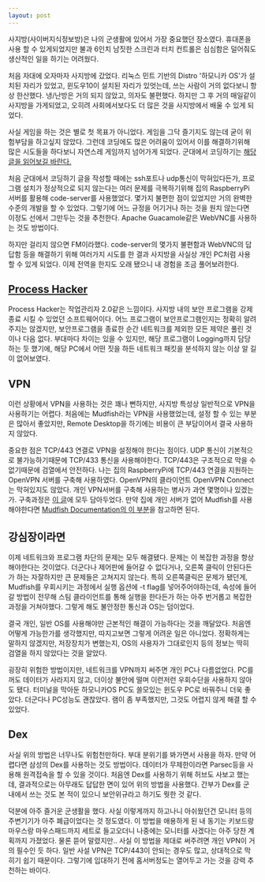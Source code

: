 ```yaml
---
layout: post
---
```


사지방(사이버지식정보방)은 나의 군생활에 있어서 가장 중요했던 장소였다. 휴대폰을 사용 할 수 있게되었지만 불과 6인치 남짓한 스크린과 터치 컨트롤은 심심함은 덜어줘도 생산적인 일을 하기는 어려웠다.

처음 자대에 오자마자 사지방에 갔었다. 리눅스 민트 기반의 Distro '하모니카 OS'가 설치된 자리가 있었고, 윈도우10이 설치된 자리가 있엇는데, 쓰는 사람이 거의 없다보니 항상 한산했다. 냉/난방은 거의 되지 않았고, 의자도 불편했다. 하지만 그 후 거의 매일같이 사지방을 가게되었고, 오히려 사회에서보다도 더 많은 것을 사지방에서 배울 수 있게 되었다.

사실 게임을 하는 것은 별로 첫 목표가 아니었다. 게임을 그닥 즐기지도 않는데 굳이 위험부담을 하고싶지 않았다. 그런데 코딩에도 많은 어려움이 있어서 이를 해결하기위해 많은 시도들을 하다보니 자연스레 게임까지 넘어가게 되었다. 군대에서 코딩하기는 [해당 글을 읽어보길 바란다.](https://dev.lewislee.net/%EA%B5%B0%EB%8C%80%EC%97%90%EC%84%9C-%EC%BD%94%EB%94%A9%ED%95%98%EA%B8%B0.html)

처음 군대에서 코딩하기 글을 작성할 때에는 ssh포트나 udp통신이 막혀있다든가, 프로그램 설치가 정상적으로 되지 않는다는 여러 문제를 극복하기위해 집의 RaspberryPi 서버를 활용해 code-server를 사용했었다. 몇가지 불편한 점이 있었지만 거의 완벽한 수준의 개발을 할 수 있었다. 그렇기에 어느 규정을 어기거나 하는 것을 원치 않는다면 이정도 선에서 그만두는 것을 추천한다. Apache Guacamole같은 WebVNC를 사용하는 것도 방법이다.

하지만 걸리지 않으면 FM이라했다. code-server의 몇가지 불편함과 WebVNC의 답답함 등을 해결하기 위해 여러가지 시도를 한 결과 사지방을 사실상 개인 PC처럼 사용할 수 있게 되었다. 이제 전역을 한지도 오래 됐으니 내 경험을 조금 풀어보려한다.

## [Process Hacker](https://processhacker.sourceforge.io/)
Process Hacker는 작업관리자 2.0같은 느낌이다. 사지방 내의 보안 프로그램을 강제종료 시킬 수 있었던 소프트웨어이다. 어느 프로그램이 보안프로그램인지는 정확히 알려주지는 않겠지만, 보안프로그램을 종료한 순간 네트워크를 제외한 모든 제약은 풀린 것이나 다음 없다. 부대마다 차이는 있을 수 있지만, 해당 프로그램이 Logging까지 담당하는 듯 했기에, 해당 PC에서 어떤 짓을 하든 네트워크 패킷을 분석하지 않는 이상 알 길이 없어보였다.

## VPN
이런 상황에서 VPN을 사용하는 것은 꽤나 뻔하지만, 사지방 특성상 일반적으로 VPN을 사용하기는 어렵다. 처음에는 Mudfish라는 VPN을 사용했었는데, 설정 할 수 있는 부분은 많아서 좋았지만, Remote Desktop을 하기에는 비용이 큰 부담이어서 결국 사용하지 않았다.

중요한 점은 TCP/443 연결로 VPN을 설정해야 한다는 점이다. UDP 통신이 기본적으로 불가능하기때문에 TCP/433 통신을 사용해야한다. TCP/443은 구조적으로 막을 수 없기때문에 검열에서 안전하다. 나는 집의 RaspberryPi에 TCP/443 연결을 지원하는 OpenVPN 서버를 구축해 사용하였다. OpenVPN의 클라이언트 OpenVPN Connect는 막혀있지도 않았다. 개인 VPN서버를 구축해 사용하는 병사가 과연 몇명이나 있겠는가. 구축과정은 [이 글](https://dev.lewislee.net/%EB%9D%BC%EC%A6%88%EB%B2%A0%EB%A6%AC%ED%8C%8C%EC%9D%B4%EB%A1%9C-openvpn-%EC%84%9C%EB%B2%84-%EA%B5%AC%EC%B6%95%ED%95%98%EA%B8%B0.html)에 모두 담아두었다. 만약 집에 개인 서버가 없어 Mudfish를 사용해야한다면 [Mudfish Documentation의 이 부분](https://docs.mudfish.net/ko/docs/mudfish-troubleshooting/firewall-connection-protocol/)을 참고하면 된다.

## 강심장이라면
이제 네트워크와 프로그램 차단의 문제는 모두 해결됐다. 문제는 이 복잡한 과정을 항상 해야한다는 것이었다. 더군다나 제어판에 들어갈 수 없다거나, 오른쪽 클릭이 안된다든가 하는 자잘하지만 큰 문제들은 고쳐지지 않는다. 특히 오른쪽클릭은 문제가 됐던게, Mudfish를 우회시키는 과정에서 실행 옵션에 -t flag를 넣어주어야하는데, 속성에 들어갈 방법이 전무해 스팀 클라이언트를 통해 실행을 한다든가 하는 아주 번거롭고 복잡한 과정을 거쳐야했다. 그렇게 해도 불안정한 통신과 OS는 덤이었다.

결국 개인, 일반 OS를 사용해야만 근본적인 해결이 가능하다는 것을 깨달았다. 처음엔 어떻게 가능한가를 생각했지만, 따지고보면 그렇게 어려운 일은 아니었다. 정확하게는 말하지 않겠지만, 저장장치가 변했는지, OS의 사용자가 그대로인지 등의 정보는 딱히 검열을 하지 않았다는 것을 알았다.

굉장히 위험한 방법이지만, 네트워크를 VPN까지 써주면 개인 PC나 다름없었다. PC를 꺼도 데이터가 사라지지 않고, 더이상 불안에 떨며 이런저런 우회수단을 사용하지 않아도 됐다. 터미널을 막아둔 하모니카OS PC도 쓸모있는 윈도우 PC로 바꿔주니 더욱 좋았다. 더군다나 PC성능도 괜찮았다. 램이 좀 부족했지만, 그것도 어렵지 않게 해결 할 수 있었다.

## Dex
사실 위의 방법은 너무나도 위험천만하다. 부대 분위기를 봐가면서 사용을 하자. 만약 어렵다면 삼성의 Dex를 사용하는 것도 방법이다. 데이터가 무제한이라면 Parsec등을 사용해 원격접속을 할 수 있을 것이다. 처음엔 Dex를 사용하기 위해 허브도 사보고 했는데, 결과적으로는 아무래도 답답한 면이 있어 위의 방법을 사용했다. 간부가 Dex를 군 내에서 쓰는 것도 본 적이 있으니 보안위규라고 하기도 뭣한 것 같다. 


덕분에 아주 즐거운 군생활을 했다. 사실 이렇게까지 하고나니 아쉬웠던건 모니터 등의 주변기기가 아주 폐급이었다는 것 정도였다. 이 방법을 애용하게 된 내 동기는 키보드랑 마우스랑 마우스패드까지 세트로 들고오더니 나중에는 모니터를 사겠다는 아주 당찬 계획까지 가졌었다. 물론 뜯어 말렸지만.. 사실 이 방법을 제대로 써주려면 개인 VPN이 거의 필수인 듯 하다. 일반 사설 VPN은 TCP/443이 안되는 경우도 많고, 상대적으로 막히기 쉽기 때문이다. 그렇기에 입대하기 전에 홈서버정도는 열어두고 가는 것을 강력 추천하는 바이다.
